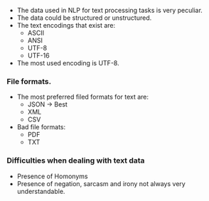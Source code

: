 * The data used in NLP for text processing tasks is very peculiar.
* The data could be structured or unstructured.
* The text encodings that exist are:
	* ASCII 
	* ANSI
	* UTF-8
	* UTF-16
* The most used encoding is UTF-8.

### File formats.
* The most preferred filed formats for text are:
	* JSON -> Best
	* XML
	* CSV
* Bad file formats:
	* PDF
	* TXT

### Difficulties when dealing with text data
* Presence of Homonyms
* Presence of negation, sarcasm and irony not always very understandable.
